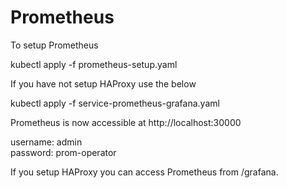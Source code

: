 # Prometheus

To setup Prometheus 

kubectl apply -f prometheus-setup.yaml

If you have not setup HAProxy use the below

kubectl apply -f service-prometheus-grafana.yaml

Prometheus is now accessible at http://localhost:30000

username: admin  
password: prom-operator  

If you setup HAProxy you can access Prometheus from /grafana.
